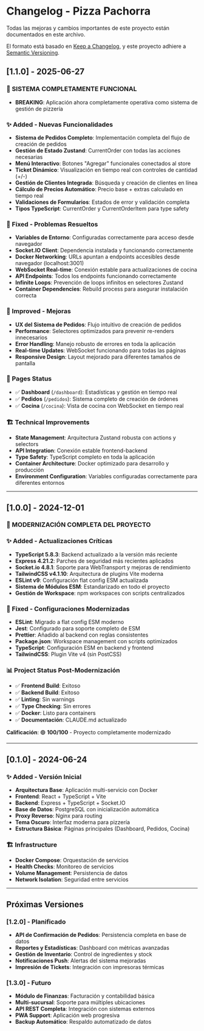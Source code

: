 # Changelog - Pizza Pachorra

Todas las mejoras y cambios importantes de este proyecto están documentados en este archivo.

El formato está basado en [Keep a Changelog](https://keepachangelog.com/en/1.0.0/),
y este proyecto adhiere a [Semantic Versioning](https://semver.org/spec/v2.0.0.html).

## [1.1.0] - 2025-06-27

### 🎉 SISTEMA COMPLETAMENTE FUNCIONAL
- **BREAKING**: Aplicación ahora completamente operativa como sistema de gestión de pizzería

### ✨ Added - Nuevas Funcionalidades
- **Sistema de Pedidos Completo**: Implementación completa del flujo de creación de pedidos
- **Gestión de Estado Zustand**: CurrentOrder con todas las acciones necesarias
- **Menú Interactivo**: Botones "Agregar" funcionales conectados al store
- **Ticket Dinámico**: Visualización en tiempo real con controles de cantidad (+/-)
- **Gestión de Clientes Integrada**: Búsqueda y creación de clientes en línea
- **Cálculo de Precios Automático**: Precio base + extras calculado en tiempo real
- **Validaciones de Formularios**: Estados de error y validación completa
- **Tipos TypeScript**: CurrentOrder y CurrentOrderItem para type safety

### 🔧 Fixed - Problemas Resueltos
- **Variables de Entorno**: Configuradas correctamente para acceso desde navegador
- **Socket.IO Client**: Dependencia instalada y funcionando correctamente
- **Docker Networking**: URLs apuntan a endpoints accesibles desde navegador (localhost:3001)
- **WebSocket Real-time**: Conexión estable para actualizaciones de cocina
- **API Endpoints**: Todos los endpoints funcionando correctamente
- **Infinite Loops**: Prevención de loops infinitos en selectores Zustand
- **Container Dependencies**: Rebuild process para asegurar instalación correcta

### 🚀 Improved - Mejoras
- **UX del Sistema de Pedidos**: Flujo intuitivo de creación de pedidos
- **Performance**: Selectores optimizados para prevenir re-renders innecesarios
- **Error Handling**: Manejo robusto de errores en toda la aplicación
- **Real-time Updates**: WebSocket funcionando para todas las páginas
- **Responsive Design**: Layout mejorado para diferentes tamaños de pantalla

### 📱 Pages Status
- ✅ **Dashboard** (`/dashboard`): Estadísticas y gestión en tiempo real
- ✅ **Pedidos** (`/pedidos`): Sistema completo de creación de órdenes
- ✅ **Cocina** (`/cocina`): Vista de cocina con WebSocket en tiempo real

### 🏗️ Technical Improvements
- **State Management**: Arquitectura Zustand robusta con actions y selectors
- **API Integration**: Conexión estable frontend-backend
- **Type Safety**: TypeScript completo en toda la aplicación
- **Container Architecture**: Docker optimizado para desarrollo y producción
- **Environment Configuration**: Variables configuradas correctamente para diferentes entornos

---

## [1.0.0] - 2024-12-01

### 🎉 MODERNIZACIÓN COMPLETA DEL PROYECTO

### ✨ Added - Actualizaciones Críticas
- **TypeScript 5.8.3**: Backend actualizado a la versión más reciente
- **Express 4.21.2**: Parches de seguridad más recientes aplicados
- **Socket.io 4.8.1**: Soporte para WebTransport y mejoras de rendimiento
- **TailwindCSS v4.1.10**: Arquitectura de plugins Vite moderna
- **ESLint v9**: Configuración flat config ESM actualizada
- **Sistema de Módulos ESM**: Estandarizado en todo el proyecto
- **Gestión de Workspace**: npm workspaces con scripts centralizados

### 🔧 Fixed - Configuraciones Modernizadas
- **ESLint**: Migrado a flat config ESM moderno
- **Jest**: Configurado para soporte completo de ESM
- **Prettier**: Añadido al backend con reglas consistentes
- **Package.json**: Workspace management con scripts optimizados
- **TypeScript**: Configuración ESM en backend y frontend
- **TailwindCSS**: Plugin Vite v4 (sin PostCSS)

### 📊 Project Status Post-Modernización
- ✅ **Frontend Build**: Exitoso
- ✅ **Backend Build**: Exitoso
- ✅ **Linting**: Sin warnings
- ✅ **Type Checking**: Sin errores
- ✅ **Docker**: Listo para containers
- ✅ **Documentación**: CLAUDE.md actualizado

**Calificación**: 🟢 **100/100** - Proyecto completamente modernizado

---

## [0.1.0] - 2024-06-24

### ✨ Added - Versión Inicial
- **Arquitectura Base**: Aplicación multi-servicio con Docker
- **Frontend**: React + TypeScript + Vite
- **Backend**: Express + TypeScript + Socket.IO
- **Base de Datos**: PostgreSQL con inicialización automática
- **Proxy Reverso**: Nginx para routing
- **Tema Oscuro**: Interfaz moderna para pizzería
- **Estructura Básica**: Páginas principales (Dashboard, Pedidos, Cocina)

### 🏗️ Infrastructure
- **Docker Compose**: Orquestación de servicios
- **Health Checks**: Monitoreo de servicios
- **Volume Management**: Persistencia de datos
- **Network Isolation**: Seguridad entre servicios

---

## Próximas Versiones

### [1.2.0] - Planificado
- **API de Confirmación de Pedidos**: Persistencia completa en base de datos
- **Reportes y Estadísticas**: Dashboard con métricas avanzadas
- **Gestión de Inventario**: Control de ingredientes y stock
- **Notificaciones Push**: Alertas del sistema mejoradas
- **Impresión de Tickets**: Integración con impresoras térmicas

### [1.3.0] - Futuro
- **Módulo de Finanzas**: Facturación y contabilidad básica
- **Multi-sucursal**: Soporte para múltiples ubicaciones
- **API REST Completa**: Integración con sistemas externos
- **PWA Support**: Aplicación web progresiva
- **Backup Automático**: Respaldo automatizado de datos